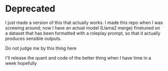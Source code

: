 # Deprecated

I just made a version of this that actually works. I made this repo when I was screwing around; now I have an actual model (Llama2 merge) finetuned on a dataset that has been formatted with a roleplay prompt, so that it actually produces sensible outputs.

Do not judge me by this thing here

I'll release the quant and code of the better thing when I have time in a week hopefully
